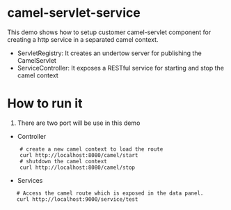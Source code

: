 # camel-servlet-service
This demo shows how to setup customer camel-servlet component for creating a http service in a separated camel context.
* ServletRegistry: It creates an undertow server for publishing the CamelServlet
* ServiceController: It exposes a RESTful service for starting and stop the camel context 


# How to run it
1. There are two port will be use in this demo
* Controller 
``` 
    # create a new camel context to load the route
    curl http://localhost:8080/camel/start 
    # shutdown the camel context
    curl http://localhost:8080/camel/stop
```      
* Services
``` 
   # Access the camel route which is exposed in the data panel.
   curl http://localhost:9000/service/test
```    

